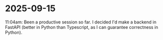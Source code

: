 # 2025-09-15

11:04am: Been a productive session so far. I decided I'd make a backend in FastAPI (better in Python than Typescript, as I can guarantee correctness in Python). 